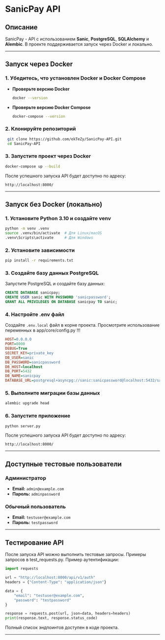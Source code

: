 # SanicPay API

## Описание
SanicPay - API с использованием **Sanic**, **PostgreSQL**, **SQLAlchemy** и **Alembic**. В проекте поддерживается запуск через Docker и локально.

---

## Запуск через Docker
### **1. Убедитесь, что установлен Docker и Docker Compose**

- **Проверьте версию Docker**
  ```sh
  docker --version
  ```
- **Проверьте версию Docker Compose**
  ```sh
  docker-compose --version
  ```

### **2. Клонируйте репозиторий**
```sh
 git clone https://github.com/ekTeZy/SanicPay-API.git
 cd SanicPay-API
```

### **3. Запустите проект через Docker**
```sh
docker-compose up --build
```
После успешного запуска API будет доступно по адресу:
```
http://localhost:8000/
```

---

## Запуск без Docker (локально)
### **1. Установите Python 3.10 и создайте venv**
```sh
python -m venv .venv
source .venv/bin/activate  # Для Linux/macOS
.venv\Scripts\activate     # Для Windows
```

### **2. Установите зависимости**
```sh
pip install -r requirements.txt
```

### **3. Создайте базу данных PostgreSQL**
Запустите PostgreSQL и создайте базу данных:
```sql
CREATE DATABASE sanicpay;
CREATE USER sanic WITH PASSWORD 'sanicpassword';
GRANT ALL PRIVILEGES ON DATABASE sanicpay TO sanic;
```

### **4. Настройте .env файл**
Создайте `.env.local` файл в корне проекта.
Просмотрите использование переменных в app/core/config.py !!!
```ini
HOST=0.0.0.0
PORT=8000
DEBUG=True
SECRET_KEY=private_key
DB_USER=sanic
DB_PASSWORD=sanicpassword
DB_HOST=localhost
DB_PORT=5432
DB_NAME=sanicpay
DATABASE_URL=postgresql+asyncpg://sanic:sanicpassword@localhost:5432/sanicpay
```

### **5. Выполните миграции базы данных**
```sh
alembic upgrade head
```

### **6. Запустите приложение**
```sh
python server.py
```
После успешного запуска API будет доступно по адресу:
```
http://localhost:8000/
```

---

## **Доступные тестовые пользователи**
### **Администратор**
- **Email:** `admin@example.com`
- **Пароль:** `adminpassword`

### **Обычный пользователь**
- **Email:** `testuser@example.com`
- **Пароль:** `testpassword`

---

## **Тестирование API**
После запуска API можно выполнить тестовые запросы. Примеры запросов в test_requests.py.
Пример аутентификации:
```python
import requests

url = "http://localhost:8000/api/v1/auth"
headers = {"Content-Type": "application/json"}

data = {
    "email": "testuser@example.com",
    "password": "testpassword"
}

response = requests.post(url, json=data, headers=headers)
print(response.text, response.status_code)
```

Полный список эндпоинтов доступен в коде проекта.

---
